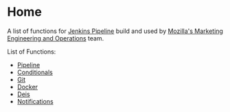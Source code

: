 # Home

A list of functions for [Jenkins Pipeline](https://jenkins.io/doc/pipeline/)
build and used
by
[Mozilla's Marketing Engineering and Operations](https://mozilla.github.io/meao/) team.


List of Functions:

 - [Pipeline](pipeline.md)
 - [Conditionals](conditionals.md)
 - [Git](git.md)
 - [Docker](docker.md)
 - [Deis](deis.md)
 - [Notifications](notifications.md)

